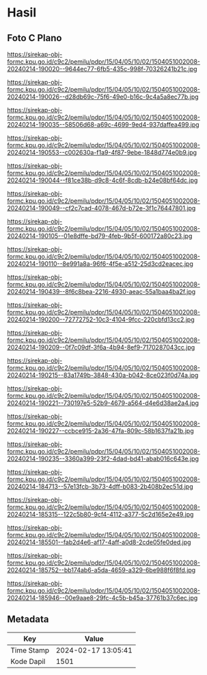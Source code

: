 # Hasil

## Foto C Plano

https://sirekap-obj-formc.kpu.go.id/c9c2/pemilu/pdpr/15/04/05/10/02/1504051002008-20240214-190020--9644ec77-6fb5-435c-998f-70326241b21c.jpg

https://sirekap-obj-formc.kpu.go.id/c9c2/pemilu/pdpr/15/04/05/10/02/1504051002008-20240214-190026--d28db69c-75f6-49e0-b16c-9c4a5a8ec77b.jpg

https://sirekap-obj-formc.kpu.go.id/c9c2/pemilu/pdpr/15/04/05/10/02/1504051002008-20240214-190035--58506d68-a69c-4699-9ed4-937daffea499.jpg

https://sirekap-obj-formc.kpu.go.id/c9c2/pemilu/pdpr/15/04/05/10/02/1504051002008-20240214-190553--c002630a-f1a9-4f87-9ebe-1848d774e0b9.jpg

https://sirekap-obj-formc.kpu.go.id/c9c2/pemilu/pdpr/15/04/05/10/02/1504051002008-20240214-190044--f81ce38b-d9c8-4c6f-8cdb-b24e08bf64dc.jpg

https://sirekap-obj-formc.kpu.go.id/c9c2/pemilu/pdpr/15/04/05/10/02/1504051002008-20240214-190049--cf2c7cad-4078-467d-b72e-3f1c76447801.jpg

https://sirekap-obj-formc.kpu.go.id/c9c2/pemilu/pdpr/15/04/05/10/02/1504051002008-20240214-190105--01e8dffe-bd79-4feb-9b5f-600172a80c23.jpg

https://sirekap-obj-formc.kpu.go.id/c9c2/pemilu/pdpr/15/04/05/10/02/1504051002008-20240214-190110--8e991a8a-96f6-4f5e-a512-25d3cd2eacec.jpg

https://sirekap-obj-formc.kpu.go.id/c9c2/pemilu/pdpr/15/04/05/10/02/1504051002008-20240214-190439--8f6c8bea-2216-4930-aeac-55a1baa4ba2f.jpg

https://sirekap-obj-formc.kpu.go.id/c9c2/pemilu/pdpr/15/04/05/10/02/1504051002008-20240214-190200--72772752-10c3-4104-9fcc-220cbfd13cc2.jpg

https://sirekap-obj-formc.kpu.go.id/c9c2/pemilu/pdpr/15/04/05/10/02/1504051002008-20240214-190209--0f7c09df-3f6a-4b94-8ef9-7170287043cc.jpg

https://sirekap-obj-formc.kpu.go.id/c9c2/pemilu/pdpr/15/04/05/10/02/1504051002008-20240214-190215--83a1749b-3848-430a-b042-8ce023f0d74a.jpg

https://sirekap-obj-formc.kpu.go.id/c9c2/pemilu/pdpr/15/04/05/10/02/1504051002008-20240214-190221--730197e5-52b9-4679-a564-d4e6d38ae2a4.jpg

https://sirekap-obj-formc.kpu.go.id/c9c2/pemilu/pdpr/15/04/05/10/02/1504051002008-20240214-190227--ccbce915-2a36-47fa-809c-58b1637fa21b.jpg

https://sirekap-obj-formc.kpu.go.id/c9c2/pemilu/pdpr/15/04/05/10/02/1504051002008-20240214-190235--3360a399-23f2-4dad-bd41-abab016c643e.jpg

https://sirekap-obj-formc.kpu.go.id/c9c2/pemilu/pdpr/15/04/05/10/02/1504051002008-20240214-184713--57e13fcb-3b73-4dff-b083-2b408b2ec51d.jpg

https://sirekap-obj-formc.kpu.go.id/c9c2/pemilu/pdpr/15/04/05/10/02/1504051002008-20240214-185315--122c5b80-9cf4-4112-a377-5c2d165e2e49.jpg

https://sirekap-obj-formc.kpu.go.id/c9c2/pemilu/pdpr/15/04/05/10/02/1504051002008-20240214-185501--fab2d4e6-af17-4aff-a0d8-2cde05fe0ded.jpg

https://sirekap-obj-formc.kpu.go.id/c9c2/pemilu/pdpr/15/04/05/10/02/1504051002008-20240214-185752--bb174ab6-a5da-4659-a329-6be988f6f8fd.jpg

https://sirekap-obj-formc.kpu.go.id/c9c2/pemilu/pdpr/15/04/05/10/02/1504051002008-20240214-185946--00e9aae8-29fc-4c5b-b45a-37761b37c6ec.jpg


## Metadata

| Key        | Value               |
| ---------- | ------------------- |
| Time Stamp | 2024-02-17 13:05:41 |
| Kode Dapil | 1501                |



